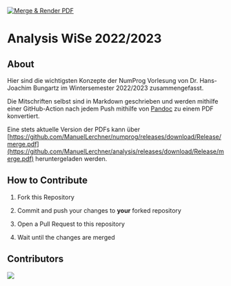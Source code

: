 [![Merge & Render PDF](https://github.com/ManuelLerchner/analysis/actions/workflows/render.yml/badge.svg)](https://github.com/ManuelLerchner/numprog/actions/workflows/render.yml)

# Analysis WiSe 2022/2023

## About

Hier sind die wichtigsten Konzepte der NumProg Vorlesung von Dr. Hans-Joachim Bungartz im Wintersemester 2022/2023 zusammengefasst.

Die Mitschriften selbst sind in Markdown geschrieben und werden mithilfe einer GitHub-Action nach jedem Push mithilfe von [Pandoc](https://pandoc.org/) zu einem PDF konvertiert.

Eine stets aktuelle Version der PDFs kann über [https://github.com/ManuelLerchner/numprog/releases/download/Release/merge.pdf](https://github.com/ManuelLerchner/analysis/releases/download/Release/merge.pdf) heruntergeladen werden.

## How to Contribute

1. Fork this Repository

2. Commit and push your changes to **your** forked repository

3. Open a Pull Request to this repository

4. Wait until the changes are merged

## Contributors

<a href="https://github.com/ManuelLerchner/numprog/graphs/contributors">
  <img src="https://contrib.rocks/image?repo=ManuelLerchner/numprog" />
</a>
